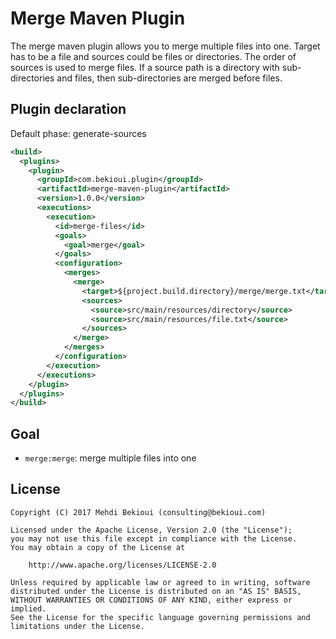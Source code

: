 # Merge Maven Plugin

The merge maven plugin allows you to merge multiple files into one. Target has to be a file and sources could be files or directories. The order of sources is used to merge files. If a source path is a directory with sub-directories and files, then sub-directories are merged before files.

## Plugin declaration

Default phase: generate-sources

```xml
<build>
  <plugins>
    <plugin>
      <groupId>com.bekioui.plugin</groupId>
      <artifactId>merge-maven-plugin</artifactId>
      <version>1.0.0</version>
      <executions>
        <execution>
          <id>merge-files</id>
          <goals>
            <goal>merge</goal>
          </goals>
          <configuration>
            <merges>
              <merge>
                <target>${project.build.directory}/merge/merge.txt</target>
                <sources>
                  <source>src/main/resources/directory</source>
                  <source>src/main/resources/file.txt</source>
                </sources>
              </merge>
            </merges>
          </configuration>
        </execution>
      </executions>
    </plugin>
  </plugins>
</build>
```

## Goal

* `merge:merge`: merge multiple files into one

## License
	
	Copyright (C) 2017 Mehdi Bekioui (consulting@bekioui.com)
	
	Licensed under the Apache License, Version 2.0 (the "License");
	you may not use this file except in compliance with the License.
	You may obtain a copy of the License at
	
		http://www.apache.org/licenses/LICENSE-2.0
	
	Unless required by applicable law or agreed to in writing, software
	distributed under the License is distributed on an "AS IS" BASIS,
	WITHOUT WARRANTIES OR CONDITIONS OF ANY KIND, either express or implied.
	See the License for the specific language governing permissions and
	limitations under the License.